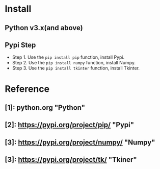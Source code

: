 # Install
## Python v3.x(and above)

## Pypi Step
* Step 1. Use the `pip install pip` function, install Pypi.
* Step 2. Use the `pip install numpy` function, install Numpy.
* Step 3. Use the `pip install tkinter` function, install Tkinter.

# Reference
## [1]: python.org "Python"
## [2]: https://pypi.org/project/pip/ "Pypi"
## [3]: https://pypi.org/project/numpy/ "Numpy"
## [3]: https://pypi.org/project/tk/ "Tkiner"
